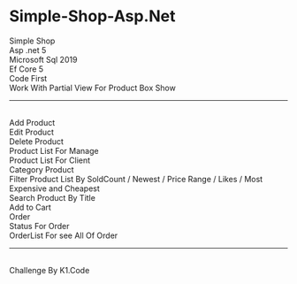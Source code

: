 # Simple-Shop-Asp.Net
Simple Shop <br> Asp .net 5
<br> Microsoft Sql 2019 <br> 
Ef Core 5<br>Code First<br>
Work With Partial View For Product Box Show 
<hr><br>
Add Product<br>
Edit Product <br>
Delete Product<br>
Product List For Manage <br>
Product List For Client <br>
Category Product <br>
Filter Product List By SoldCount / Newest / Price Range / Likes / Most Expensive and Cheapest <br>
Search Product By Title <br>
Add to Cart <br> 
Order<br>
Status For Order<br>
OrderList For see All Of Order<br>
<hr>
<br>
Challenge By K1.Code

